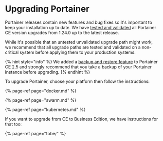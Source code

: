 # Upgrading Portainer

Portainer releases contain new features and bug fixes so it's important to keep your installation up to date. We have [tested and validated](../../start/requirements-and-prerequisites.md#validated-configurations) all Portainer CE version upgrades from 1.24.0 up to the latest release.

While it's possible that an untested unvalidated upgrade path might work, we recommend that all upgrade paths are tested and validated on a non-critical system before applying them to your production systems.

{% hint style="info" %}
We added a [backup and restore feature](../settings/#backup-portainer) to Portainer CE 2.5 and strongly recommend that you take a backup of your Portainer instance before upgrading.
{% endhint %}

To upgrade Portainer, choose your platform then follow the instructions:

{% page-ref page="docker.md" %}

{% page-ref page="swarm.md" %}

{% page-ref page="kubernetes.md" %}

If you want to upgrade from CE to Business Edition, we have instructions for that too:

{% page-ref page="tobe/" %}

